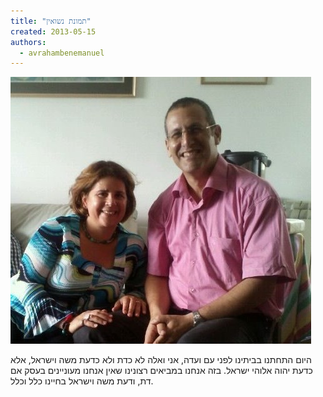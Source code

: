 ```yaml
---
title: "תמונת נשואין"
created: 2013-05-15
authors: 
  - avrahambenemanuel
---
```


![תמונת נשואין](assets/images/wedding.jpg)

היום התחתנו בביתינו לפני עם ועדה, אני ואלה לא כדת ולא כדעת משה וישראל, אלא כדעת יהוה אלוהי ישראל. בזה אנחנו במביאים רצונינו שאין אנחנו מעוניינים בעסק אם דת, ודעת משה וישראל בחיינו כלל וכלל.
